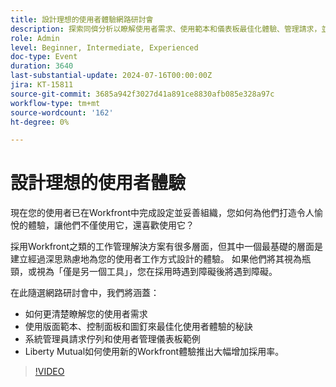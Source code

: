 ```yaml
---
title: 設計理想的使用者體驗網路研討會
description: 探索同儕分析以瞭解使用者需求、使用範本和儀表板最佳化體驗、管理請求，並從Liberty Mutual的Workfront成功中學習。
role: Admin
level: Beginner, Intermediate, Experienced
doc-type: Event
duration: 3640
last-substantial-update: 2024-07-16T00:00:00Z
jira: KT-15811
source-git-commit: 3685a942f3027d41a891ce8830afb085e328a97c
workflow-type: tm+mt
source-wordcount: '162'
ht-degree: 0%

---
```



# 設計理想的使用者體驗

現在您的使用者已在Workfront中完成設定並妥善組織，您如何為他們打造令人愉悅的體驗，讓他們不僅使用它，還喜歡使用它？

採用Workfront之類的工作管理解決方案有很多層面，但其中一個最基礎的層面是建立經過深思熟慮地為您的使用者工作方式設計的體驗。 如果他們將其視為瓶頸，或視為「僅是另一個工具」，您在採用時遇到障礙後將遇到障礙。

在此隨選網路研討會中，我們將涵蓋：

* 如何更清楚瞭解您的使用者需求
* 使用版面範本、控制面板和圖釘來最佳化使用者體驗的秘訣
* 系統管理員請求佇列和使用者管理儀表板範例
* Liberty Mutual如何使用新的Workfront體驗推出大幅增加採用率。

>[!VIDEO](https://video.tv.adobe.com/v/3431005/?learn=on)
